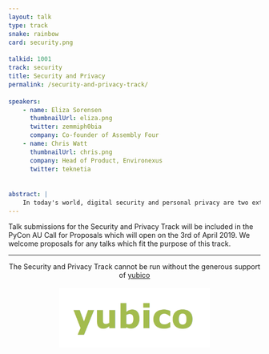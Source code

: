 ```yaml
---
layout: talk
type: track
snake: rainbow
card: security.png

talkid: 1001
track: security
title: Security and Privacy
permalink: /security-and-privacy-track/

speakers: 
    - name: Eliza Sorensen
      thumbnailUrl: eliza.png
      twitter: zemmiph0bia
      company: Co-founder of Assembly Four
    - name: Chris Watt
      thumbnailUrl: chris.png
      company: Head of Product, Environexus
      twitter: teknetia


abstract: |
    In today's world, digital security and personal privacy are two extremely crucial and valued aspects of our existence. The Security and Privacy track hopes to share knowledge about both of these concepts, both in sharing information about how to ensure security, and detailing ways we can protect our own privacy. 
---
```

Talk submissions for the Security and Privacy Track will be included in the PyCon AU Call for Proposals which will open on the 3rd of April 2019. We welcome proposals for any talks which fit the purpose of this track.

<hr>
<p align="center">The Security and Privacy Track cannot be run without the generous support of <a href="https://www.yubico.com/">yubico</a><br><br><a href="https://www.yubico.com/"><img src="/static/img/sponsors/yubico.png" style="width: 300px"> </a></p>
